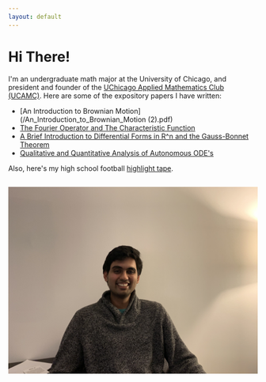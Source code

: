 ```yaml
---
layout: default
---
```


# Hi There! 

I'm an undergraduate math major at the University of Chicago, and president and founder of the [UChicago Applied Mathematics Club (UCAMC)](https://ucamc.github.io/). Here are some of the expository papers I have written:

- [An Introduction to Brownian Motion](/An_Introduction_to_Brownian_Motion (2).pdf)
- [The Fourier Operator and The Characteristic Function](/Bootcamp_Probability_Lecture.pdf)
- [A Brief Introduction to Differential Forms in R^n and the Gauss-Bonnet Theorem](/Nanavaty_FINAL.pdf)
- [Qualitative and Quantitative Analysis of Autonomous ODE's](/Bootcamp_ODE_Lecture_7_3_18.pdf)

Also, here's my high school football [highlight tape](
https://www.youtube.com/watch?v=bJxFgyZ5KGE&feature=youtu.be).

## ![Here's a picture of me:](IMG_8715.jpg)
